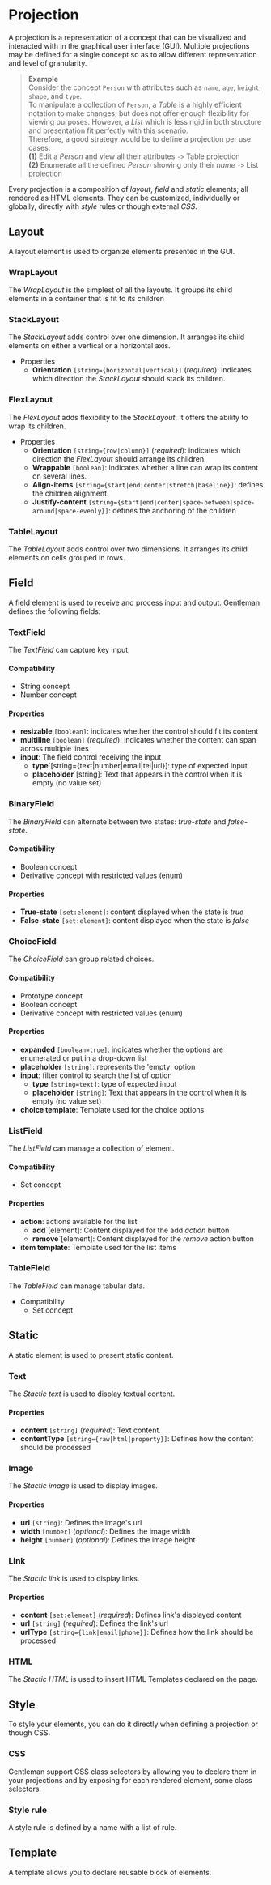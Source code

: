 # Projection

A projection is a representation of a concept that can be visualized and interacted with in the graphical user interface (GUI).
Multiple projections may be defined for a single concept so as to allow different representation and level of granularity.

> **Example**  
> Consider the concept `Person` with attributes such as `name`, `age`, `height`, `shape`, and `type`.  
To manipulate a collection of `Person`, a *Table* is a highly efficient notation to make changes, but does not offer
enough flexibility for viewing purposes. However, a *List* which is less rigid in both structure and presentation
fit perfectly with this scenario.  
Therefore, a good strategy would be to define a projection per use cases:  
**(1)** Edit a *Person* and view all their attributes `->` Table projection  
**(2)** Enumerate all the defined *Person* showing only their *name* `->` List projection

Every projection is a composition of *layout*, *field* and *static* elements; all rendered as HTML elements.
They can be customized, individually or globally, directly with *style* rules or though external *CSS*.

## Layout

A layout element is used to organize elements presented in the GUI.

### WrapLayout

The *WrapLayout* is the simplest of all the layouts. It groups its child elements in a container that is fit to its children

### StackLayout

The *StackLayout* adds control over one dimension. It arranges its child elements on either a vertical or a horizontal axis.

- Properties
  - **Orientation** `[string={horizontal|vertical}]` (*required*): indicates which direction the *StackLayout* should stack its children.

### FlexLayout

The *FlexLayout* adds flexibility to the *StackLayout*. It offers the ability to wrap its children.

- Properties
  - **Orientation** `[string={row|column}]` (*required*): indicates which direction the *FlexLayout* should arrange its children.
  - **Wrappable** `[boolean]`: indicates whether a line can wrap its content on several lines.
  - **Align-items** `[string={start|end|center|stretch|baseline}]`: defines the children alignment.
  - **Justify-content** `[string={start|end|center|space-between|space-around|space-evenly}]`: defines the anchoring of the children

### TableLayout

The *TableLayout* adds control over two dimensions. It arranges its child elements on cells grouped in rows.

## Field

A field element is used to receive and process input and output.
Gentleman defines the following fields:

### TextField

The *TextField* can capture key input.

#### Compatibility

- String concept
- Number concept

#### Properties

- **resizable** `[boolean]`: indicates whether the control should fit its content
- **multiline** `[boolean]` (*required*): indicates whether the content can span across multiple lines
- **input**: The field control receiving the input
  - **type**`[string={text|number|email|tel|url}]: type of expected input
  - **placeholder**`[string]: Text that appears in the control when it is empty (no value set)

### BinaryField

The *BinaryField* can alternate between two states: *true-state* and *false-state*.

#### Compatibility

- Boolean concept
- Derivative concept with restricted values (enum)

#### Properties

- **True-state** `[set:element]`: content displayed when the state is *true*
- **False-state** `[set:element]`: content displayed when the state is *false*

### ChoiceField

The *ChoiceField* can group related choices.

#### Compatibility

- Prototype concept
- Boolean concept
- Derivative concept with restricted values (enum)

#### Properties

- **expanded** `[boolean=true]`: indicates whether the options are enumerated or put in a drop-down list
- **placeholder** `[string]`: represents the 'empty' option
- **input**: filter control to search the list of option
  - **type** `[string=text]`: type of expected input
  - **placeholder** `[string]`: Text that appears in the control when it is empty (no value set)
- **choice template**: Template used for the choice options

### ListField

The *ListField* can manage a collection of element.

#### Compatibility

- Set concept

#### Properties

- **action**: actions available for the list
  - **add**`[element]: Content displayed for the add *action* button
  - **remove**`[element]: Content displayed for the *remove* action button
- **item template**: Template used for the list items

### TableField

The *TableField* can manage tabular data.

- Compatibility
  - Set concept

## Static

A static element is used to present static content.

### Text

The *Stactic text* is used to display textual content.

#### Properties

- **content** `[string]` (*required*): Text content.
- **contentType** `[string={raw|html|property}]`: Defines how the content should be processed

### Image

The *Stactic image* is used to display images.

#### Properties

- **url** `[string]`: Defines the image's url
- **width** `[number]` (*optional*): Defines the image width
- **height** `[number]` (*optional*): Defines the image height

### Link

The *Stactic link* is used to display links.

#### Properties

- **content** `[set:element]` (*required*): Defines link's displayed content
- **url** `[string]` (*required*): Defines the link's url
- **urlType** `[string={link|email|phone}]`: Defines how the link should be processed

### HTML

The *Stactic HTML* is used to insert HTML Templates declared on the page.

## Style

To style your elements, you can do it directly when defining a projection or though CSS.

### CSS

Gentleman support CSS class selectors by allowing you to declare them in your projections and by exposing for each rendered element, some class selectors.

### Style rule

A style rule is defined by a name with a list of rule.

## Template

A template allows you to declare reusable block of elements.
